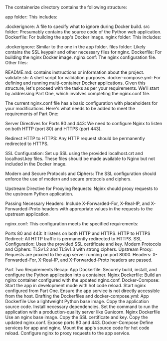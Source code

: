 
The containerize directory contains the following structure:

app folder: This includes:

.dockerignore: A file to specify what to ignore during Docker build.
src folder: Presumably contains the source code of the Python web application.
Dockerfile: For building the app's Docker image.
nginx folder: This includes:

.dockerignore: Similar to the one in the app folder.
files folder: Likely contains the SSL keypair and other necessary files for nginx.
Dockerfile: For building the nginx Docker image.
nginx.conf: The nginx configuration file.
Other files:

README.md: contains instructions or information about the project.
validate.sh: A shell script for validation purposes.
docker-compose.yml: For defining and running multi-container Docker applications.
Given this structure, let's proceed with the tasks as per your requirements. We'll start by addressing Part One, which involves completing the nginx.conf file. ​​

The current nginx.conf file has a basic configuration with placeholders for your modifications. Here's what needs to be added to meet the requirements of Part One:

Server Directives for Ports 80 and 443: We need to configure Nginx to listen on both HTTP (port 80) and HTTPS (port 443).

Redirect HTTP to HTTPS: Any HTTP request should be permanently redirected to HTTPS.

SSL Configuration: Set up SSL using the provided localhost.crt and localhost.key files. These files should be made available to Nginx but not included in the Docker image.

Modern and Secure Protocols and Ciphers: The SSL configuration should enforce the use of modern and secure protocols and ciphers.

Upstream Directive for Proxying Requests: Nginx should proxy requests to the upstream Python application.

Passing Necessary Headers: Include X-Forwarded-For, X-Real-IP, and X-Forwarded-Proto headers with appropriate values in the requests to the upstream application.

nginx.conf: 
This configuration meets the specified requirements:

Ports 80 and 443: It listens on both HTTP and HTTPS.
HTTP to HTTPS Redirect: All HTTP traffic is permanently redirected to HTTPS.
SSL Configuration: Uses the provided SSL certificate and key.
Modern Protocols and Ciphers: TLSv1.2 and TLSv1.3 with strong ciphers.
Upstream Proxy: Requests are proxied to the app server running on port 8000.
Headers: X-Forwarded-For, X-Real-IP, and X-Forwarded-Proto headers are passed.


Part Two Requirements Recap:
App Dockerfile: Securely build, install, and configure the Python application into a container.
Nginx Dockerfile: Build an nginx container configured with the updated nginx.conf.
Docker-Compose:
Start the app in development mode with hot code reload.
Start nginx configured from Part One.
Ensure the app service is not directly accessible from the host.
Drafting the Dockerfiles and docker-compose.yml:
App Dockerfile
Use a lightweight Python base image.
Copy the application source code.
Install necessary dependencies.
Set the command to run the application with a production-quality server like Gunicorn.
Nginx Dockerfile
Use an nginx base image.
Copy the SSL certificate and key.
Copy the updated nginx.conf.
Expose ports 80 and 443.
Docker-Compose
Define services for app and nginx.
Mount the app's source code for hot code reload.
Configure nginx to proxy requests to the app service.
